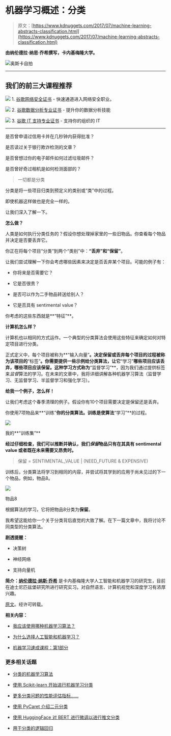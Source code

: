 # 机器学习概述：分类

> 原文：[https://www.kdnuggets.com/2017/07/machine-learning-abstracts-classification.html](https://www.kdnuggets.com/2017/07/machine-learning-abstracts-classification.html)

**由纳伦德拉·纳思·乔希撰写，卡内基梅隆大学。**

![奥斯卡自拍](../Images/fb22811380bb6d654a34d38a692f7281.png)

* * *

## 我们的前三大课程推荐

![](../Images/0244c01ba9267c002ef39d4907e0b8fb.png) 1\. [谷歌网络安全证书](https://www.kdnuggets.com/google-cybersecurity) - 快速通道进入网络安全职业。

![](../Images/e225c49c3c91745821c8c0368bf04711.png) 2\. [谷歌数据分析专业证书](https://www.kdnuggets.com/google-data-analytics) - 提升你的数据分析技能

![](../Images/0244c01ba9267c002ef39d4907e0b8fb.png) 3\. [谷歌 IT 支持专业证书](https://www.kdnuggets.com/google-itsupport) - 支持你的组织的 IT

* * *

是否曾申请过信用卡并在几秒钟内获得批准？

是否读过关于银行欺诈检测的文章？

是否曾想过你的电子邮件如何过滤垃圾邮件？

是否曾好奇过相机是如何检测面部的？

> 一切都是分类

分类是将一些项目归类到预定义的类别或“类”中的过程。

即使机器这样做也是完全一样的。

让我们深入了解一下。

**怎么做？**

人类是如何执行分类任务的？假设你想处理掉家里的一些旧物品。你查看每个物品并决定是否要丢弃它。

你正在将每个项目“分类”到两个“类别”中：**“丢弃”**和**“保留”**。

让我们尝试理解一下你会考虑哪些因素来决定是否丢弃某个项目。可能的例子有：

+   你将来是否需要它？

+   它是否很贵？

+   是否可以作为二手物品转送给别人？

+   它是否具有 sentimental value？

你考虑的这些东西就是**“特征”**。

**计算机怎么样？**

计算机也以相同的方式运作。一个典型的分类算法会使用这些特征来确定如何对特定项目进行分类。

正式定义中，每个项目被称为**“输入向量”**。决定保留或丢弃每个项目的过程被称为该项目的**“标签”**。你需要提供一些示例给分类算法，让它**“学习”**哪些项目应该丢弃，哪些项目应该保留。这种学习方式称为**“监督学习”**，因为我们通过提供标签来*监督*算法的学习。在未来的文章中，我将详细讲解各种机器学习算法（监督学习、无监督学习、半监督学习和强化学习）。

**给我一个例子，怎么样！**

让我们考虑这个春季清理的例子。假设你有10个项目需要决定是保留还是丢弃。

你使用7项物品来**“训练”**你的分类算法。训练是使算法**“学习”**的过程。

![](../Images/d231adb32fe247a28a5c2c025d58eb4d.png)

我的**“训练集”**

**经过仔细检查，我们可以推断并确认，我们*保留*物品只有在其具有 sentimental value 或者既在未来需要又昂贵时。**

> 保留 = SENTIMENTAL_VALUE | (NEED_FUTURE & EXPENSIVE)

训练后，分类算法将学习到相同的内容，并尝试将其学到的应用于尚未见过的下一个物品，例如，物品8。

![](../Images/cf025975833fca64a04d333e3c3aeade.png)

物品8

根据算法的学习，它将把物品8分类为**保留**。

我希望这能给你一个关于分类背后直觉的大致了解。在下一篇文章中，我将讨论不同类型的分类算法。

**剧透提醒：**

+   决策树

+   神经网络

+   支持向量机

**简介：[纳伦德拉·纳斯·乔希](http://nnjoshi.co/)** 是卡内基梅隆大学人工智能和机器学习的研究生，目前在迪士尼匹兹堡研究所进行研究实习。对自然语言、计算机视觉和深度学习有浓厚兴趣。

[原文](https://medium.com/the-science-of-data/the-machine-learning-abstracts-part-1-classification-63c620bd3707)。经许可转载。

**相关内容：**

+   [我应该使用哪种机器学习算法？](/2017/06/which-machine-learning-algorithm.html)

+   [为什么选择人工智能和机器学习？](/2017/06/why-artificial-intelligence-machine-learning.html)

+   [机器学习速成课程：第1部分](/2017/05/machine-learning-crash-course-part-1.html)

### 更多相关话题

+   [分类的机器学习算法](https://www.kdnuggets.com/2022/03/machine-learning-algorithms-classification.html)

+   [使用 Scikit-learn 开始进行机器学习分类](https://www.kdnuggets.com/getting-started-with-scikit-learn-for-classification-in-machine-learning)

+   [更多分类问题的性能评估指标……](https://www.kdnuggets.com/2020/04/performance-evaluation-metrics-classification.html)

+   [使用 PyCaret 介绍二元分类](https://www.kdnuggets.com/2021/12/introduction-binary-classification-pycaret.html)

+   [使用 HuggingFace 对 BERT 进行微调以进行推文分类](https://www.kdnuggets.com/2022/01/finetuning-bert-tweets-classification-ft-hugging-face.html)

+   [用于分类的逻辑回归](https://www.kdnuggets.com/2022/04/logistic-regression-classification.html)
